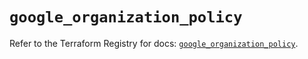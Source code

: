 # `google_organization_policy`

Refer to the Terraform Registry for docs: [`google_organization_policy`](https://registry.terraform.io/providers/hashicorp/google/6.46.0/docs/resources/organization_policy).
